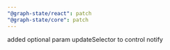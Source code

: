 ```yaml
---
"@graph-state/react": patch
"@graph-state/core": patch
---
```


added optional param updateSelector to control notify
